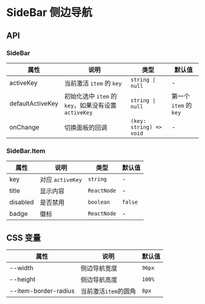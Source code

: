 # SideBar 侧边导航

<code src="./demos/index.tsx"></code>

## API

### SideBar

| 属性             | 说明                                                 | 类型                    | 默认值                 |
| ---------------- | ---------------------------------------------------- | ----------------------- | ---------------------- |
| activeKey        | 当前激活 `item` 的 `key`                             | `string \| null`        | -                      |
| defaultActiveKey | 初始化选中 `item` 的 `key`，如果没有设置 `activeKey` | `string \| null`        | 第一个 `item` 的 `key` |
| onChange         | 切换面板的回调                                       | `(key: string) => void` | -                      |

### SideBar.Item

| 属性     | 说明             | 类型        | 默认值  |
| -------- | ---------------- | ----------- | ------- |
| key      | 对应 `activeKey` | `string`    | -       |
| title    | 显示内容         | `ReactNode` | -       |
| disabled | 是否禁用         | `boolean`   | `false` |
| badge    | 徽标             | `ReactNode` | -       |

## CSS 变量

| 属性                 | 说明                 | 默认值 |
| -------------------- | -------------------- | ------ |
| --width              | 侧边导航宽度         | `96px` |
| --height             | 侧边导航高度         | `100%` |
| --item-border-radius | 当前激活`item`的圆角 | `8px`  |
